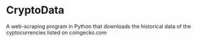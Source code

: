 # CryptoData
A web-scraping program in Python that downloads the historical data of the cyptocurrencies listed on coingecko.com
